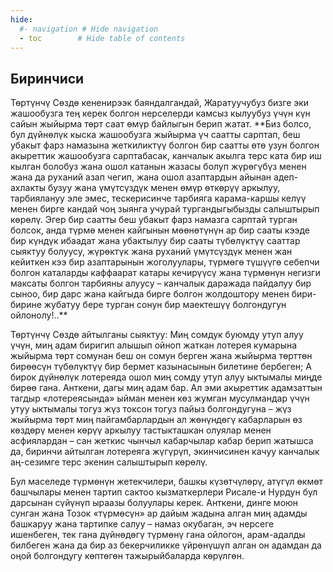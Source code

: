 ```yaml
---
hide:
  #- navigation # Hide navigation
  - toc        # Hide table of contents
---
```


<h2 class="t_center">Биринчиси</h2>
Төртүнчү Сөздө кененирээк баяндалгандай, Жаратуучубуз бизге эки жашообузга тең керек болгон нерселерди камсыз кылуубуз үчүн күн сайын жыйырма төрт саат өмүр байлыгын берип жатат. **Биз болсо, бул дүйнөлүк кыска жашообузга жыйырма үч саатты сарптап, беш убакыт фарз намазына жеткиликтүү болгон бир саатты өтө узун болгон акыреттик жашообузга сарптабасак, канчалык акылга терс ката бир иш кылган болобуз жана ошол катанын жазасы болуп жүрөгүбүз менен жана да руханий азап чегип, жана ошол азаптардын айынан адеп-ахлакты бузуу жана үмүтсүздүк менен өмүр өткөрүү аркылуу, тарбиялануу эле эмес, тескерисинче тарбияга карама-каршы келүү менен бирге кандай чоң зыянга учурай тургандыгыбызды салыштырып көрөлү. Эгер бир саатты беш убакыт фарз намазга сарптай турган болсок, анда түрмө менен кайгынын мөөнөтүнүн ар бир сааты кээде бир күндүк ибаадат жана убактылуу бир сааты түбөлүктүү сааттар сыяктуу болуусу, жүрөктүк жана руханий үмүтсүздүк менен жан кейиткен кээ бир азаптарынын жоголуулары, түрмөгө түшүүгө себепчи болгон каталарды каффаарат катары кечирүүсү жана түрмөнүн негизги максаты болгон тарбияны алуусу – канчалык даражада пайдалуу бир сыноо, бир дарс жана кайгыда бирге болгон жолдоштору менен бири-бирине жубатуу бере турган сонун бир маектешүү болгондугун ойлонолу!..**

Төртүнчү Сөздө айтылганы сыяктуу: Миң сомдук буюмду утуп алуу үчүн, миң адам биригип алышып ойноп жаткан лотерея кумарына жыйырма төрт сомунан беш он сомун берген жана жыйырма төрттөн бирөөсүн түбөлүктүү бир бермет казынасынын билетине бербеген; А бирок дүйнөлүк лотереяда ошол миң сомду утуп алуу ыктымалы миңде бирөө гана. Анткени, дагы миң адам бар. Ал эми акыреттик адамзаттын тагдыр «лотереясында» ыйман менен көз жумган мусулмандар үчүн утуу ыктымалы тогуз жүз токсон тогуз пайыз болгондугуна – жүз жыйырма төрт миң пайгамбарлардын ал жөнүндөгү кабарларын өз көздөрү менен көрүү аркылуу тастыкташкан олуялар менен асфиялардан – сан жеткис чынчыл кабарчылар кабар берип жатышса да, биринчи айтылган лотереяга жүгүрүп, экинчисинен качуу канчалык аң-сезимге терс экенин салыштырып көрөлү.

Бул маселеде түрмөнүн жетекчилери, башкы күзөтчүлөрү, атүгүл өкмөт башчылары менен тартип сактоо кызматкерлери Рисале-и Нурдун бул дарсынан сүйүнүп ыраазы болуулары керек. Анткени, динге моюн сунган жана Тозок «түрмөсүн» ар дайым жадына алган миң адамды башкаруу жана тартипке салуу – намаз окубаган, эч нерсеге ишенбеген, тек гана дүйнөдөгү түрмөнү гана ойлогон, арам-адалды билбеген жана да бир аз бекерчиликке үйрөнүшүп алган он адамдан да оңой болгондугу көптөгөн тажырыйбаларда көрүлгөн.